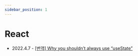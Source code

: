 ```yaml
---
sidebar_position: 1
---
```


# React

- 2022.4.7 - [[번역] Why you shouldn’t always use “useState”](./1_useState.md)
